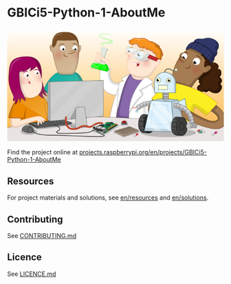 # GBICi5-Python-1-AboutMe

![GBICi5-Python-1-AboutMe](banner.png)

Find the project online at [projects.raspberrypi.org/en/projects/GBICi5-Python-1-AboutMe](https://projects.raspberrypi.org/en/projects/GBICi5-Python-1-AboutMe)

## Resources
For project materials and solutions, see [en/resources](https://github.com/raspberrypilearning/GBICi5-Python-1-AboutMe/tree/master/en/resources) and [en/solutions](https://github.com/raspberrypilearning/GBICi5-Python-1-AboutMe/tree/master/en/solutions).

## Contributing
See [CONTRIBUTING.md](CONTRIBUTING.md)

## Licence
 See [LICENCE.md](LICENCE.md)
